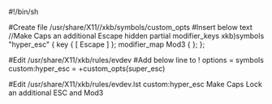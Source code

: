 #!/bin/sh

#Create file /usr/share/X11//xkb/symbols/custom_opts
#Insert below text
//Make Caps an additional Escape
hidden partial modifier_keys
xkb)symbols "hyper_esc" {
	key <CAPS> { [ Escape ] };
	modifier_map Mod3 { <CAPS> };
};

#Edit /usr/share/X11/xkb/rules/evdev
#Add below line to ! options = symbols
custom:hyper_esc    =     +custom_opts(super_esc)

#Edit /usr/share/X11/xkb/rules/evdev.lst
custom:hyper_esc	Make Caps Lock an additional ESC and Mod3
